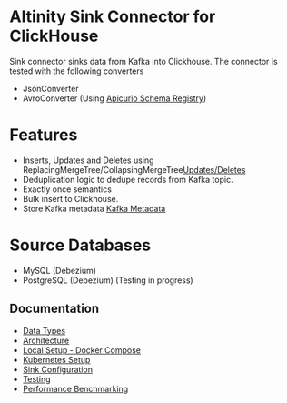# Altinity Sink Connector for ClickHouse

Sink connector sinks data from Kafka into Clickhouse.
The connector is tested with the following converters
- JsonConverter
- AvroConverter (Using [Apicurio Schema Registry](https://www.apicur.io/registry/))

# Features
- Inserts, Updates and Deletes using ReplacingMergeTree/CollapsingMergeTree[Updates/Deletes](doc/mutable_data.md)
- Deduplication logic to dedupe records from Kafka topic.
- Exactly once semantics 
- Bulk insert to Clickhouse.
- Store Kafka metadata [Kafka Metadata](doc/Kafka_metadata.md)

# Source Databases
- MySQL (Debezium)
- PostgreSQL (Debezium) (Testing in progress)

## Documentation
- [Data Types](doc/DataTypes.md)
- [Architecture](doc/architecture.md)
- [Local Setup - Docker Compose](doc/setup.md)
- [Kubernetes Setup](doc/k8s_pipeline_setup.md)
- [Sink Configuration](doc/sink_configuration.md)
- [Testing](doc/TESTING.md)
- [Performance Benchmarking](doc/Performance.md)